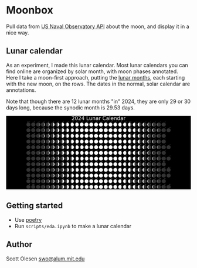 # Moonbox

Pull data from [US Naval Observatory API](https://aa.usno.navy.mil/data/api) about the moon, and display it in a nice way.

## Lunar calendar

As an experiment, I made this lunar calendar. Most lunar calendars you can find online are organized by solar month, with moon phases annotated. Here I take a moon-first approach, putting the [lunar months](https://en.wikipedia.org/wiki/Lunar_month), each starting with the new moon, on the rows. The dates in the normal, solar calendar are annotations.

Note that though there are 12 lunar months "in" 2024, they are only 29 or 30 days long, because the synodic month is 29.53 days.

![](output/lunar_calendar.png)

## Getting started

- Use [poetry](https://python-poetry.org/)
- Run `scripts/eda.ipynb` to make a lunar calendar

## Author

Scott Olesen <swo@alum.mit.edu>
